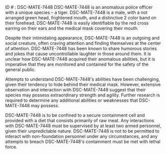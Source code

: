 ID # : DSC-MATE-7448
DSC-MATE-7448 is an anomalous police officer with a unique species – a tiger. DSC-MATE-7448 is a male, with a not arranged green head, frightened mouth, and a distinctive 2 color band on their forehead. DSC-MATE-7448 is easily identifiable by the red cross earring on their ears and the medical mask covering their mouth.

Despite their intimidating appearance, DSC-MATE-7448 is an outgoing and social creature, often craving attention and finding themselves at the center of attention. DSC-MATE-7448 has been known to share humorous stories and jokes that cause uncontrollable laughter in those around them. It is unclear how DSC-MATE-7448 acquired their anomalous abilities, but it is imperative that they are monitored and contained for the safety of the general public.

Attempts to understand DSC-MATE-7448's abilities have been challenging, given their tendency to hide behind their medical mask. However, extensive observation and interaction with DSC-MATE-7448 suggest that their species may possess extraordinary strength and agility. Further research is required to determine any additional abilities or weaknesses that DSC-MATE-7448 may possess.

DSC-MATE-7448 is to be confined to a secure containment cell and provided with a diet that consists primarily of raw meat. Any interactions with DSC-MATE-7448 must be supervised by at least two armed personnel, given their unpredictable nature. DSC-MATE-7448 is not to be permitted to interact with non-foundation personnel under any circumstances, and any attempts to breach DSC-MATE-7448's containment must be met with lethal force.